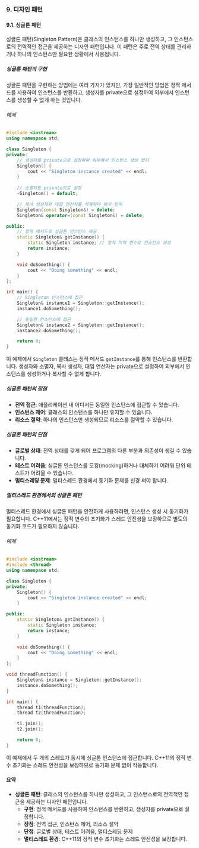 ### 9. 디자인 패턴

#### 9.1. 싱글톤 패턴

싱글톤 패턴(Singleton Pattern)은 클래스의 인스턴스를 하나만 생성하고, 그 인스턴스로의 전역적인 접근을 제공하는 디자인 패턴입니다. 이 패턴은 주로 전역 상태를 관리하거나 하나의 인스턴스만 필요한 상황에서 사용됩니다.

##### 싱글톤 패턴의 구현

싱글톤 패턴을 구현하는 방법에는 여러 가지가 있지만, 가장 일반적인 방법은 정적 메서드를 사용하여 인스턴스를 반환하고, 생성자를 private으로 설정하여 외부에서 인스턴스를 생성할 수 없게 하는 것입니다.

###### 예제

```cpp
#include <iostream>
using namespace std;

class Singleton {
private:
    // 생성자를 private으로 설정하여 외부에서 인스턴스 생성 방지
    Singleton() {
        cout << "Singleton instance created" << endl;
    }
    
    // 소멸자도 private으로 설정
    ~Singleton() = default;

    // 복사 생성자와 대입 연산자를 삭제하여 복사 방지
    Singleton(const Singleton&) = delete;
    Singleton& operator=(const Singleton&) = delete;

public:
    // 정적 메서드로 싱글톤 인스턴스 제공
    static Singleton& getInstance() {
        static Singleton instance; // 정적 지역 변수로 인스턴스 생성
        return instance;
    }

    void doSomething() {
        cout << "Doing something" << endl;
    }
};

int main() {
    // Singleton 인스턴스에 접근
    Singleton& instance1 = Singleton::getInstance();
    instance1.doSomething();

    // 동일한 인스턴스에 접근
    Singleton& instance2 = Singleton::getInstance();
    instance2.doSomething();

    return 0;
}
```

이 예제에서 `Singleton` 클래스는 정적 메서드 `getInstance`를 통해 인스턴스를 반환합니다. 생성자와 소멸자, 복사 생성자, 대입 연산자는 private으로 설정하여 외부에서 인스턴스를 생성하거나 복사할 수 없게 합니다.

##### 싱글톤 패턴의 장점

- **전역 접근**: 애플리케이션 내 어디서든 동일한 인스턴스에 접근할 수 있습니다.
- **인스턴스 제어**: 클래스의 인스턴스를 하나만 유지할 수 있습니다.
- **리소스 절약**: 하나의 인스턴스만 생성되므로 리소스를 절약할 수 있습니다.

##### 싱글톤 패턴의 단점

- **글로벌 상태**: 전역 상태를 갖게 되어 프로그램의 다른 부분과 의존성이 생길 수 있습니다.
- **테스트 어려움**: 싱글톤 인스턴스를 모킹(mocking)하거나 대체하기 어려워 단위 테스트가 어려울 수 있습니다.
- **멀티스레딩 문제**: 멀티스레드 환경에서 동기화 문제를 신경 써야 합니다.

##### 멀티스레드 환경에서의 싱글톤 패턴

멀티스레드 환경에서 싱글톤 패턴을 안전하게 사용하려면, 인스턴스 생성 시 동기화가 필요합니다. C++11에서는 정적 변수의 초기화가 스레드 안전성을 보장하므로 별도의 동기화 코드가 필요하지 않습니다.

###### 예제

```cpp
#include <iostream>
#include <thread>
using namespace std;

class Singleton {
private:
    Singleton() {
        cout << "Singleton instance created" << endl;
    }

public:
    static Singleton& getInstance() {
        static Singleton instance;
        return instance;
    }

    void doSomething() {
        cout << "Doing something" << endl;
    }
};

void threadFunction() {
    Singleton& instance = Singleton::getInstance();
    instance.doSomething();
}

int main() {
    thread t1(threadFunction);
    thread t2(threadFunction);

    t1.join();
    t2.join();

    return 0;
}
```

이 예제에서 두 개의 스레드가 동시에 싱글톤 인스턴스에 접근합니다. C++11의 정적 변수 초기화는 스레드 안전성을 보장하므로 동기화 문제 없이 작동합니다.

#### 요약

- **싱글톤 패턴**: 클래스의 인스턴스를 하나만 생성하고, 그 인스턴스로의 전역적인 접근을 제공하는 디자인 패턴입니다.
  - **구현**: 정적 메서드를 사용하여 인스턴스를 반환하고, 생성자를 private으로 설정합니다.
  - **장점**: 전역 접근, 인스턴스 제어, 리소스 절약
  - **단점**: 글로벌 상태, 테스트 어려움, 멀티스레딩 문제
  - **멀티스레드 환경**: C++11의 정적 변수 초기화는 스레드 안전성을 보장합니다.
